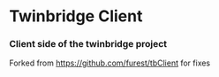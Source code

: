 # Twinbridge Client

### Client side of the twinbridge project

Forked from https://github.com/furest/tbClient for fixes
